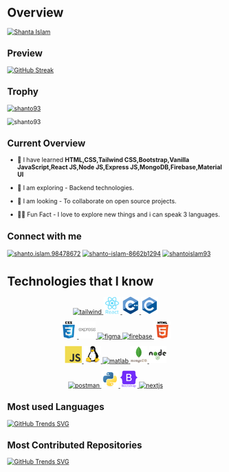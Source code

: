 # Overview

[![Shanta Islam](https://i.ibb.co/X2VF5q0/2.png" "")](https://github.com/Shanto93)

<!-- <h1 align="center">Hi 👋, I'm Shanta Islam</h1>
<h3 align="center">A passionate frontend developer from Bangladesh</h3> -->

## Preview
[![GitHub Streak](https://streak-stats.demolab.com?user=Shanto93&theme=tokyonight-duo)](https://git.io/streak-stats)

## Trophy
<p align="left"> <a href="https://github.com/ryo-ma/github-profile-trophy"><img src="https://github-profile-trophy.vercel.app/?username=shanto93" alt="shanto93" /></a> </p>

<p align="left"> <img src="https://komarev.com/ghpvc/?username=shanto93&label=Profile%20views&color=0e75b6&style=flat" alt="shanto93" /> </p>

## Current Overview
- 🌱 I have learned **HTML,CSS,Tailwind CSS,Bootstrap,Vanilla JavaScript,React JS,Node JS,Express JS,MongoDB,Firebase,Material UI**

- 📄 I am exploring - Backend technologies.

- 👯 I am looking - To collaborate on open source projects.

- 👨‍💻 Fun Fact - I love to explore new things and i can speak 3 languages.


## Connect with me
<p align="left">
<a href="https://fb.com/shanto.islam.98478672" target="blank"><img align="center" src="https://raw.githubusercontent.com/rahuldkjain/github-profile-readme-generator/master/src/images/icons/Social/facebook.svg" alt="shanto.islam.98478672" height="30" width="40" /></a>
<a href="https://linkedin.com/in/shanto-islam-8662b1294" target="blank"><img align="center" src="https://raw.githubusercontent.com/rahuldkjain/github-profile-readme-generator/master/src/images/icons/Social/linked-in-alt.svg" alt="shanto-islam-8662b1294" height="30" width="40" /></a>
<a href="https://codeforces.com/profile/shantoislam93" target="blank"><img align="center" src="https://raw.githubusercontent.com/rahuldkjain/github-profile-readme-generator/master/src/images/icons/Social/codeforces.svg" alt="shantoislam93" height="30" width="40" /></a>
</p>

# Technologies that I know
<p align="center"> <a href="https://tailwindcss.com/" target="_blank" rel="noreferrer"> <img src="https://www.vectorlogo.zone/logos/tailwindcss/tailwindcss-icon.svg" alt="tailwind" width="40" height="40"/> </a>  <a href="https://reactjs.org/" target="_blank" rel="noreferrer"> <img src="https://raw.githubusercontent.com/devicons/devicon/master/icons/react/react-original-wordmark.svg" alt="react" width="40" height="40"/> </a>  <a href="https://www.w3schools.com/cpp/" target="_blank" rel="noreferrer"> <img src="https://raw.githubusercontent.com/devicons/devicon/master/icons/cplusplus/cplusplus-original.svg" alt="cplusplus" width="40" height="40"/> </a> <a href="https://www.cprogramming.com/" target="_blank" rel="noreferrer"> <img src="https://raw.githubusercontent.com/devicons/devicon/master/icons/c/c-original.svg" alt="c" width="40" height="40"/> </a> </p>

<p align="center"><a href="https://www.w3schools.com/css/" target="_blank" rel="noreferrer"> <img src="https://raw.githubusercontent.com/devicons/devicon/master/icons/css3/css3-original-wordmark.svg" alt="css3" width="40" height="40"/> </a> <a href="https://expressjs.com" target="_blank" rel="noreferrer"> <img src="https://raw.githubusercontent.com/devicons/devicon/master/icons/express/express-original-wordmark.svg" alt="express" width="40" height="40"/> </a> <a href="https://www.figma.com/" target="_blank" rel="noreferrer"> <img src="https://www.vectorlogo.zone/logos/figma/figma-icon.svg" alt="figma" width="40" height="40"/> </a> <a href="https://firebase.google.com/" target="_blank" rel="noreferrer"> <img src="https://www.vectorlogo.zone/logos/firebase/firebase-icon.svg" alt="firebase" width="40" height="40"/> </a>  <a href="https://www.w3.org/html/" target="_blank" rel="noreferrer"> <img src="https://raw.githubusercontent.com/devicons/devicon/master/icons/html5/html5-original-wordmark.svg" alt="html5" width="40" height="40"/> </a> </p>
 
 <p align="center"><a href="https://developer.mozilla.org/en-US/docs/Web/JavaScript" target="_blank" rel="noreferrer"> <img src="https://raw.githubusercontent.com/devicons/devicon/master/icons/javascript/javascript-original.svg" alt="javascript" width="40" height="40"/> </a> <a href="https://www.linux.org/" target="_blank" rel="noreferrer"> <img src="https://raw.githubusercontent.com/devicons/devicon/master/icons/linux/linux-original.svg" alt="linux" width="40" height="40"/> </a> <a href="https://www.mathworks.com/" target="_blank" rel="noreferrer"> <img src="https://upload.wikimedia.org/wikipedia/commons/2/21/Matlab_Logo.png" alt="matlab" width="40" height="40"/> </a> <a href="https://www.mongodb.com/" target="_blank" rel="noreferrer"> <img src="https://raw.githubusercontent.com/devicons/devicon/master/icons/mongodb/mongodb-original-wordmark.svg" alt="mongodb" width="40" height="40"/> </a> <a href="https://nodejs.org" target="_blank" rel="noreferrer"> <img src="https://raw.githubusercontent.com/devicons/devicon/master/icons/nodejs/nodejs-original-wordmark.svg" alt="nodejs" width="40" height="40"/> </a> </p>
 
 <p align="center"><a href="https://postman.com" target="_blank" rel="noreferrer"> <img src="https://www.vectorlogo.zone/logos/getpostman/getpostman-icon.svg" alt="postman" width="40" height="40"/> </a> <a href="https://www.python.org" target="_blank" rel="noreferrer"> <img src="https://raw.githubusercontent.com/devicons/devicon/master/icons/python/python-original.svg" alt="python" width="40" height="40"/> </a> <a href="https://getbootstrap.com" target="_blank" rel="noreferrer"> <img src="https://raw.githubusercontent.com/devicons/devicon/master/icons/bootstrap/bootstrap-plain-wordmark.svg" alt="bootstrap" width="40" height="40"/> </a>  <a href="https://nextjs.org/" target="_blank" rel="noreferrer"> <img src="https://cdn.worldvectorlogo.com/logos/nextjs-2.svg" alt="nextjs" width="40" height="40"/> </a> </p>

## Most used Languages
[![GitHub Trends SVG](https://api.githubtrends.io/user/svg/Shanto93/langs?time_range=one_year&use_percent=True&theme=dark)](https://githubtrends.io)

## Most Contributed Repositories
[![GitHub Trends SVG](https://api.githubtrends.io/user/svg/Shanto93/repos?time_range=one_year&theme=dark)](https://githubtrends.io)
